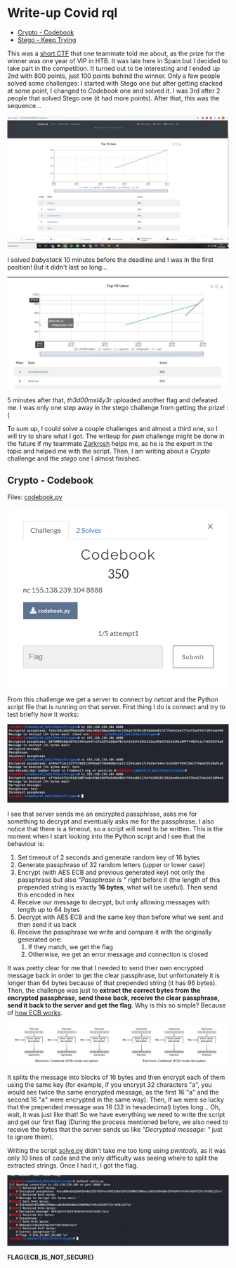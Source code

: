 # Write-up Covid rql

* [Crypto - Codebook](#crypto---codebook)
* [Stego - Keep Trying](#stego---keeptrying)

This was a <a href="http://155.138.239.104:8000/">short CTF</a> that one teammate told me about, as the prize for the winner was one year of VIP in HTB. It was late here in Spain but I decided to take part in the competition. It turned out to be interesting and I ended up 2nd with 800 points, just 100 points behind the winner. Only a few people solved some challenges: I started with Stego one but after getting stacked at some point, I changed to *Codebook* one and solved it. I was 3rd after 2 people that solved Stego one (it had more points). After that, this was the sequence...

<p align="center">
  <img src="imgs/result1.jpg">
</p>

I solved *babystack* 10 minutes before the deadline and I was in the first position! But it didn't last so long...

<p align="center">
  <img src="imgs/result2.jpg">
</p>

5 minutes after that, *th3d00msl4y3r* uploaded another flag and defeated me.  I was only one step away in the stego challenge from getting the prize! :( 

To sum up, I could solve a couple challenges and almost a third one, so I will try to share what I got. The writeup for *pwn* challenge might be done in the future if my teammate <a href="https://github.com/Zarkrosh">Zarkrosh</a> helps me, as he is the expert in the topic and helped me with the script. Then, I am writing about a *Crypto* challenge and the *stego* one I almost finished.

## Crypto - Codebook

Files: <a href="challs/codebook.py">codebook.py</a>

<p align="center">
  <img src="imgs/codebook_task.PNG">
</p>

From this challenge we get a server to connect by *netcat* and the Python script file that is running on that server. First thing I do is connect and try to test briefly how it works:

<p align="center">
  <img src="imgs/codebook1.PNG">
</p>

I see that server sends me an encrypted passphrase, asks me for something to decrypt and eventually asks me for the passphrase. I also notice that there is a timeout, so a script will need to be written. This is the moment when I start looking into the Python script and I see that the behaviour is:
1. Set timeout of 2 seconds and generate random key of 16 bytes
1. Generate passphrase of 32 random letters (upper or lower case)
1. Encrypt (with AES ECB and previous generated key) not only the passphrase but also *"Passphrase  is  "* right before it (the length of this prepended string is exactly **16 bytes**, what will be useful). Then send this encoded in hex
1. Receive our message to decrypt, but only allowing messages with length up to 64 bytes
1. Decrypt with AES ECB and the same key than before what we sent and then send it us back
1. Receive the passphrase we write and compare it with the originally generated one:
	1. If they match, we get the flag
	1. Otherwise, we get an error message and connection is closed

It was pretty clear for me that I needed to send their own encrypted message back in order to get the clear passphrase, but unfortunately it is longer than 64 bytes because of that prepended string (it has 96 bytes). Then, the challenge was just to **extract the correct bytes from the encrypted passphrase, send those back, receive the clear passphrase, send it back to the server and get the flag**. Why is this so simple? Because of <a href="https://en.wikipedia.org/wiki/Block_cipher_mode_of_operation#Electronic_codebook_(ECB)">how ECB works</a>. 

<p align="center">
  <img src="imgs/codebook2.PNG">
</p>

It splits the message into blocks of 16 bytes and then encrypt each of them using the same key (for example, if you encrypt 32 characters "a", you would see twice the same encrypted message, as the first 16 "a" and the second 16 "a" were encrypted in the same way). Then, if we were so lucky that the prepended message was 16 (32 in hexadecimal) bytes long... Oh, wait, it was just like that! So we have everything we need to write the script and get our first flag (During the process mentioned before, we also need to receive the bytes that the server sends us like *"Decrypted message: "* just to ignore them).

Writing the script <a href="challs/solve.py">solve.py</a> didn't take me too long using *pwntools*, as it was only 10 lines of code and the only difficulty was seeing where to split the extracted strings. Once I had it, I got the flag.
 
<p align="center">
  <img src="imgs/codebook_solution.PNG">
</p>

**FLAG{ECB_IS_NOT_SECURE}**


